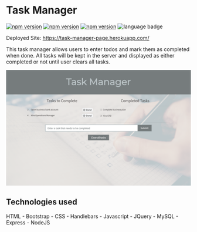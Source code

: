 # Task Manager

[![npm version](https://badge.fury.io/js/express-handlebars.svg)](https://badge.fury.io/js/express-handlebars)
[![npm version](https://badge.fury.io/js/express.svg)](https://badge.fury.io/js/express)
[![npm version](https://badge.fury.io/js/mysql.svg)](https://badge.fury.io/js/mysql)
![language badge](https://img.shields.io/github/languages/top/inorrmann/Node-handlebars)

Deployed Site: https://task-manager-page.herokuapp.com/

This task manager allows users to enter todos and mark them as completed when done. All tasks will be kept in the server and displayed as either completed or not until user clears all tasks.

![screenshot](./screenshot.png)

## Technologies used

HTML - Bootstrap - CSS - Handlebars - Javascript - JQuery - MySQL - Express - NodeJS
